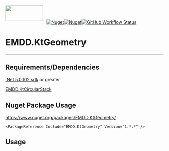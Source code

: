 <img align="left" src="src/EMDD.KtGeometry/docs/Images/emd2.png" width="120" height="50">

&nbsp;

&nbsp; 
[![Nuget](https://img.shields.io/nuget/v/EMDD.KtGeometry)](https://www.nuget.org/packages/EMDD.KtGeometry/)[![Nuget](https://img.shields.io/nuget/dt/EMDD.KtGeometry)](https://www.nuget.org/stats/packages/EMDD.KtGeometry?groupby=Version&groupby=ClientName&groupby=ClientVersion)[![GitHub Workflow Status](https://img.shields.io/github/workflow/status/marlond18/EMDD.KtGeometry/Run%20Tests)](https://github.com/marlond18/EMDD.KtGeometry/actions/workflows/"Run%20Test.yml")
&nbsp;

# EMDD.KtGeometry
____________________

## Requirements/Dependencies

[.Net 5.0.102 sdk](https://dotnet.microsoft.com/download/dotnet/5.0) or greater

[EMDD.KtCircularStack](https://www.nuget.org/packages/EMDD.KtCircularStack/)

## Nuget Package Usage

https://www.nuget.org/packages/EMDD.KtGeometry/

`<PackageReference Include="EMDD.KtGeometry" Version="1.*.*" />`

## Usage
